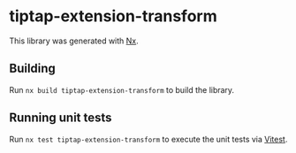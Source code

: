 # tiptap-extension-transform

This library was generated with [Nx](https://nx.dev).

## Building

Run `nx build tiptap-extension-transform` to build the library.

## Running unit tests

Run `nx test tiptap-extension-transform` to execute the unit tests via [Vitest](https://vitest.dev/).
